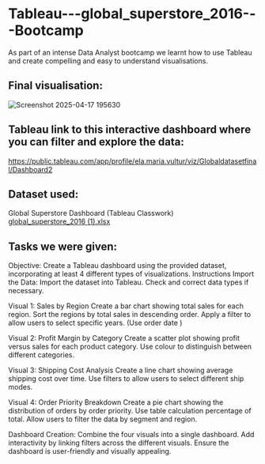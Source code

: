 # Tableau---global_superstore_2016---Bootcamp
As part of an intense Data Analyst bootcamp we learnt how to use Tableau and create compelling and easy to understand visualisations.

## Final visualisation:
![Screenshot 2025-04-17 195630](https://github.com/user-attachments/assets/e19913d0-8f79-45f6-a60d-0800df1aee8c)


## Tableau link to this interactive dashboard where you can filter and explore the data:
https://public.tableau.com/app/profile/ela.maria.vultur/viz/Globaldatasetfinal/Dashboard2

## Dataset used:
Global Superstore Dashboard (Tableau Classwork) <br>
[global_superstore_2016 (1).xlsx](https://github.com/user-attachments/files/19799244/global_superstore_2016.1.xlsx)



## Tasks we were given:

Objective: Create a Tableau dashboard using the provided dataset, incorporating at least 4 different types of visualizations. 
Instructions 
Import the Data: 
Import the dataset into Tableau. 
Check and correct data types if necessary. 

 Visual 1: Sales by Region 
Create a bar chart showing total sales for each region. 
Sort the regions by total sales in descending order. 
Apply a filter to allow users to select specific years. (Use order date ) 

 
Visual 2: Profit Margin by Category 
Create a scatter plot showing profit versus sales for each product category. 
Use colour to distinguish between different categories. 

 
Visual 3: Shipping Cost Analysis 
Create a line chart showing average shipping cost over time. 
Use filters to allow users to select different ship modes. 

 
Visual 4: Order Priority Breakdown 
Create a pie chart showing the distribution of orders by order priority. 
Use table calculation percentage of total. 
Allow users to filter the data by segment and region. 

 
Dashboard Creation: 
Combine the four visuals into a single dashboard. 
Add interactivity by linking filters across the different visuals. 
Ensure the dashboard is user-friendly and visually appealing. 


